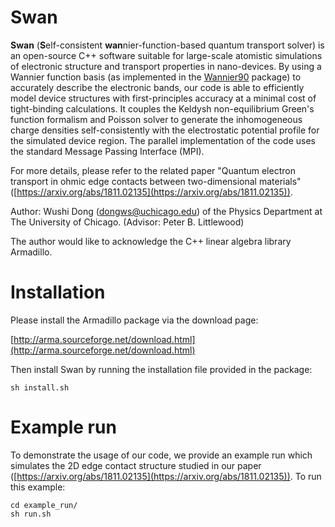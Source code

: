 # Swan

**Swan** (**S**elf-consistent **wan**nier-function-based quantum transport solver) is an open-source C++ software suitable for large-scale atomistic simulations of electronic structure and transport properties in nano-devices.
By using a Wannier function basis (as implemented in the [Wannier90](http://wannier.org) package) to accurately describe the electronic bands, our code is able to efficiently model device structures with first-principles accuracy at a minimal cost of tight-binding calculations.
It couples the Keldysh non-equilibrium Green's function formalism and Poisson solver to generate the inhomogeneous charge densities self-consistently with the electrostatic potential profile for the simulated device region. The parallel implementation of the code uses the standard Message Passing Interface (MPI).

For more details, please refer to the related paper "Quantum electron transport in ohmic edge contacts between two-dimensional materials" ([https://arxiv.org/abs/1811.02135](https://arxiv.org/abs/1811.02135)).

Author: Wushi Dong (dongws@uchicago.edu) of the Physics Department at The University of Chicago. (Advisor: Peter B. Littlewood)

The author would like to acknowledge the C++ linear algebra library Armadillo.

# Installation

Please install the Armadillo package via the download page:

[http://arma.sourceforge.net/download.html](http://arma.sourceforge.net/download.html)

Then install Swan by running the installation file provided in the package:

```
sh install.sh
```

# Example run

To demonstrate the usage of our code, we provide an example run which simulates the 2D edge contact structure studied in our paper ([https://arxiv.org/abs/1811.02135](https://arxiv.org/abs/1811.02135)). To run this example:

```
cd example_run/
sh run.sh
```
